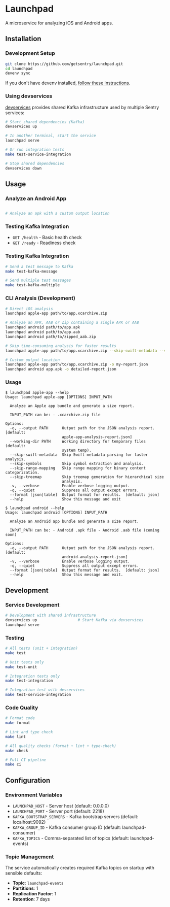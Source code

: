 # Launchpad

A microservice for analyzing iOS and Android apps.

## Installation

### Development Setup

```bash
git clone https://github.com/getsentry/launchpad.git
cd launchpad
devenv sync
```

If you don't have devenv installed, [follow these instructions](https://github.com/getsentry/devenv#install).

### Using devservices

[devservices](https://github.com/getsentry/devservices) provides shared Kafka infrastructure used by multiple Sentry services:

```bash
# Start shared dependencies (Kafka)
devservices up

# In another terminal, start the service
launchpad serve

# Or run integration tests
make test-service-integration

# Stop shared dependencies
devservices down
```

## Usage

### Analyze an Android App

```bash

# Analyze an apk with a custom output location
```

### Testing Kafka Integration

- `GET /health` - Basic health check
- `GET /ready` - Readiness check

### Testing Kafka Integration

```bash
# Send a test message to Kafka
make test-kafka-message

# Send multiple test messages
make test-kafka-multiple
```

### CLI Analysis (Development)

```bash
# Direct iOS analysis
launchpad apple-app path/to/app.xcarchive.zip

# Analyze an APK, AAB or Zip containing a single APK or AAB
launchpad android path/to/app.apk
launchpad android path/to/app.aab
launchpad android path/to/zipped_aab.zip

# Skip time-consuming analysis for faster results
launchpad apple-app path/to/app.xcarchive.zip --skip-swift-metadata --skip-symbols

# Custom output location
launchpad apple-app path/to/app.xcarchive.zip -o my-report.json
launchpad android app.apk -o detailed-report.json
```

### Usage
```
$ launchpad apple-app --help
Usage: launchpad apple-app [OPTIONS] INPUT_PATH

  Analyze an Apple app bundle and generate a size report.

  INPUT_PATH can be: - .xcarchive.zip file

Options:
  -o, --output PATH      Output path for the JSON analysis report.  [default:
                         apple-app-analysis-report.json]
  --working-dir PATH     Working directory for temporary files (default:
                         system temp).
  --skip-swift-metadata  Skip Swift metadata parsing for faster analysis.
  --skip-symbols         Skip symbol extraction and analysis.
  --skip-range-mapping   Skip range mapping for binary content categorization.
  --skip-treemap         Skip treemap generation for hierarchical size
                         analysis.
  -v, --verbose          Enable verbose logging output.
  -q, --quiet            Suppress all output except errors.
  --format [json|table]  Output format for results.  [default: json]
  --help                 Show this message and exit
```

```
$ launchpad android --help
Usage: launchpad android [OPTIONS] INPUT_PATH

  Analyze an Android app bundle and generate a size report.

  INPUT_PATH can be: - Android .apk file - Android .aab file (coming soon)

Options:
  -o, --output PATH      Output path for the JSON analysis report.  [default:
                         android-analysis-report.json]
  -v, --verbose          Enable verbose logging output.
  -q, --quiet            Suppress all output except errors.
  --format [json|table]  Output format for results.  [default: json]
  --help                 Show this message and exit.
```

## Development

### Service Development

```bash
# Development with shared infrastructure
devservices up                  # Start Kafka via devservices
launchpad serve
```

### Testing

```bash
# All tests (unit + integration)
make test

# Unit tests only
make test-unit

# Integration tests only
make test-integration

# Integration test with devservices
make test-service-integration
```

### Code Quality

```bash
# Format code
make format

# Lint and type check
make lint

# All quality checks (format + lint + type-check)
make check

# Full CI pipeline
make ci
```

## Configuration

### Environment Variables

- `LAUNCHPAD_HOST` - Server host (default: 0.0.0.0)
- `LAUNCHPAD_PORT` - Server port (default: 2218)
- `KAFKA_BOOTSTRAP_SERVERS` - Kafka bootstrap servers (default: localhost:9092)
- `KAFKA_GROUP_ID` - Kafka consumer group ID (default: launchpad-consumer)
- `KAFKA_TOPICS` - Comma-separated list of topics (default: launchpad-events)

### Topic Management

The service automatically creates required Kafka topics on startup with sensible defaults:

- **Topic**: `launchpad-events`
- **Partitions**: 1
- **Replication Factor**: 1
- **Retention**: 7 days
